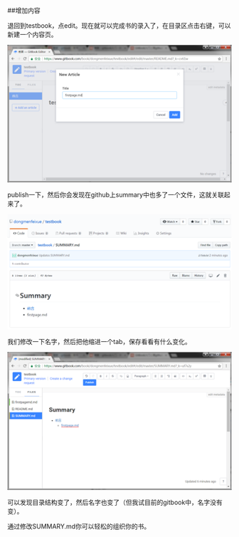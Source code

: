 ##增加内容  
  
退回到testbook，点edit。现在就可以完成书的录入了，在目录区点击右键，可以新建一个内容页。  
  
![](img/20180220130131.png)
  
publish一下，然后你会发现在github上summary中也多了一个文件，这就关联起来了。  
  
![](img/20180220130625.png)  
  
我们修改一下名字，然后把他缩进一个tab，保存看看有什么变化。  

![](img/20180220131021.png)  
  
可以发现目录结构变了，然后名字也变了（但我试目前的gitbook中，名字没有变）。  
  
通过修改SUMMARY.md你可以轻松的组织你的书。
